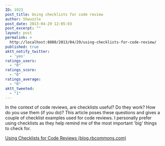 ```yaml
---
ID: 1923
post_title: Using checklists for code review
author: Shwuzzle
post_date: 2013-04-29 12:05:03
post_excerpt: ""
layout: post
permalink: >
  http://localhost:8080/2013/04/29/using-checklists-for-code-review/
published: true
aktt_notify_twitter:
  - 'yes'
ratings_users:
  - "0"
ratings_score:
  - "0"
ratings_average:
  - "0"
aktt_tweeted:
  - "1"
---
```

In the context of code reviews, are checklists useful? Do they work? How do you use them (if you do)? This article poses these questions and gives a couple of checklist examples used for code reviews. I personally prefer using checklists as they help remind me of the most important 'big' things to check for.

<a href="http://blog.rbcommons.com/2013/04/24/using-checklists-for-code-review/?utm_source=statuscode&amp;utm_medium=email">Using Checklists for Code Reviews (blog.rbcommons.com)</a>